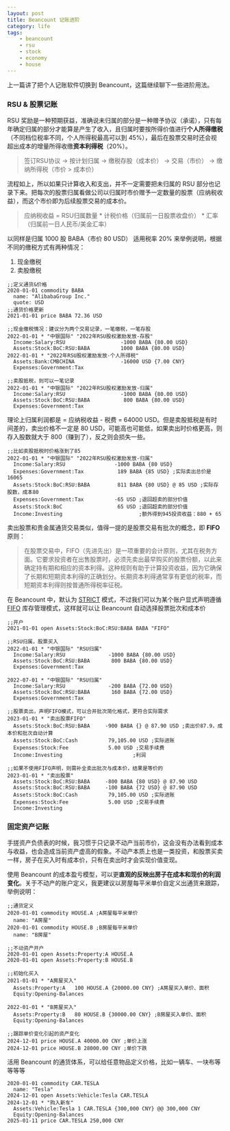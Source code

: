 ```yaml
---
layout: post
title: Beancount 记账进阶
category: life
tags:
    - beancount
    - rsu
    - stock
    - economy
    - house
---
```

上一篇讲了把个人记账软件切换到 Beancount，这篇继续聊下一些进阶用法。

### RSU & 股票记账
RSU 奖励是一种预期获益，准确说未归属的部分是一种赠予协议（承诺），只有每年确定归属的部分才能算是产生了收入，且归属时要按所得价值进行**个人所得缴税**（不同档位税率不同，个人所得税最高可以到 45%），最后在股票交易时还会视超出成本的增量所得收缴**资本利得税**（20%）。

> 签订RSU协议 -> 按计划归属 -> 缴税存股（成本价） -> 交易（市价） -> 缴纳所得税（市价 > 成本价）
>

流程如上，所以如果只计算收入和支出，并不一定需要把未归属的 RSU 部分也记录下来。把每次的股票归属看做公司以归属时市价赠予一定数量的股票（应纳税收益），而这个市价即为后续股票交易的成本价。

<!--more-->

> 应纳税收益 = RSU归属数量 * 计税价格（归属前一日股票收盘价） * 汇率（归属前一日人民币/美金汇率）
>

以同样是归属 1000 股 BABA（市价 80 USD） 适用税率 20% 来举例说明，根据不同的缴税方式有两种情况：

1. 现金缴税
2. 卖股缴税

```
;;定义通货&价格
2020-01-01 commodity BABA
  name: "AlibabaGroup Inc."
  quote: USD
;;通货价格更新
2021-01-01 price BABA 72.36 USD

;;现金缴税情况：建议分为两个交易记录，一笔缴税，一笔存股
2022-01-01 * "中银国际" "2022年RSU股权激励发放-存股"
  Income:Salary:RSU                  -1000 BABA {80.00 USD}
  Assets:Stock:BoC:RSU:BABA          1000 BABA {80.00 USD}
2022-01-01 * "2022年RSU股权激励发放-个人所得税"
  Assets:Bank:CMBCHINA               -16000 USD {7.00 CNY}
  Expenses:Government:Tax

;;卖股抵税，则可以一笔记录
2022-01-01 * "中银国际" "2022年RSU股权激励发放-归属"
  Income:Salary:RSU                  -1000 BABA {80.00 USD}
  Assets:Stock:BoC:RSU:BABA           800 BABA {80.00 USD}
  Expenses:Government:Tax
```

理论上归属利润都是 = 应纳税收益 - 税费 = 64000 USD。但是卖股抵税是有时间差的，卖出价格不一定是 80 USD，可能高也可能低，如果卖出时价格更高，则存入股数就大于 800（赚到了），反之则会损失一些。

```
;;比如卖股抵税时价格涨到了85
2022-01-01 * "中银国际" "2022年RSU股权激励发放-归属"
  Income:Salary:RSU                -1000 BABA {80 USD}
  Expenses:Government:Tax           189 BABA {85 USD} ;实际卖出总价是16065
  Assets:Stock:BoC:RSU:BABA         811 BABA {80 USD} @ 85 USD ;实际存股数，成本80
  Expenses:Government:Tax          -65 USD ;退回超卖的部分价值
  Assets:Stock:BoC                  65 USD ;退回超卖的部分价值
  Income:Investing                         ;额外得到945投资收益：880 + 65
```

卖出股票和贵金属通货交易类似，值得一提的是股票交易有批次的概念，即 **FIFO** 原则：

> 在股票交易中，FIFO（先进先出）是一项重要的会计原则，尤其在税务方面。它要求投资者在出售股票时，必须先卖出最早购买的股票份额，以此来确定持有期和相应的资本利得。这种规则有助于计算投资收益，因为它确保了长期和短期资本利得的正确划分。长期资本利得通常享有更低的税率，而短期资本利得则按普通所得税率征税。
>

在 Beancount 中，默认为 [STRICT](https://beancount.github.io/docs/how_inventories_work.html#strict-booking) 模式，不过我们可以为某个账户显式声明遵循 [FIFO](https://beancount.github.io/docs/how_inventories_work.html#per-account-booking-method) 库存管理模式，这样就可以让 Beancount 自动选择股票批次和成本价

```
;;开户
2021-01-01 open Assets:Stock:BoC:RSU:BABA BABA "FIFO"

;;RSU归属，股票买入
2022-01-01 * "中银国际" "RSU归属"
  Income:Salary:RSU              -1000 BABA {80.00 USD}
  Assets:Stock:BoC:RSU:BABA       800 BABA {80.00 USD}
  Expenses:Government:Tax

2022-07-01 * "中银国际" "RSU归属"
  Income:Salary:RSU              -200 BABA {72.00 USD}
  Assets:Stock:BoC:RSU:BABA       160 BABA {72.00 USD}
  Expenses:Government:Tax

;;股票卖出，声明FIFO模式，可以合并批次简化格式，更符合实际需求
2023-01-01 * "卖出股票FIFO"
  Assets:Stock:BoC:RSU:BABA     -900 BABA {} @ 87.90 USD ;卖出价87.9，成本价和批次自动计算
  Assets:Stock:BoC:Cash          79,105.00 USD ;实际进账
  Expenses:Stock:Fee             5.00 USD ;交易手续费
  Income:Investing                       ;利润

;;如果不使用FIFO声明，则需补全卖出批次与成本价，结果是等价的
2023-01-01 * "卖出股票"
  Assets:Stock:BoC:RSU:BABA     -800 BABA {80 USD} @ 87.90 USD
  Assets:Stock:BoC:RSU:BABA     -100 BABA {72 USD} @ 87.90 USD
  Assets:Stock:BoC:Cash          79,105.00 USD ;实际进账
  Expenses:Stock:Fee             5.00 USD ;交易手续费
  Income:Investing
```

### 固定资产记账
手搓资产负债表的时候，我习惯于只记录不动产当前市价，这会没有办法看到成本与收益，也会造成当前资产虚高的假象。不动产本质上也是一类投资，和股票买卖一样，房子在买入时有成本价，只有在卖出时才会实现价值变现。

使用 Beancount 的成本盈亏模型，可以更**直观的反映出房子在成本和现价的利润变化**。关于不动产的账户定义，我更建议以房屋每平米单价自定义出通货来跟踪，举例说明：

```
;;通货定义
2020-01-01 commodity HOUSE.A ;A房屋每平米单价
  name: "A房屋"
2020-01-01 commodity HOUSE.B ;B房屋每平米单价
  name: "B房屋"

;;不动资产开户
2020-01-01 open Assets:Property:A HOUSE.A
2020-01-01 open Assets:Property:B HOUSE.B

;;初始化买入
2021-01-01 * "A房屋买入"
  Assets:Property:A   100 HOUSE.A {20000.00 CNY} ;A房屋买入单价、面积
  Equity:Opening-Balances

2022-01-01 * "B房屋买入"
  Assets:Property:B   80 HOUSE.B {30000.00 CNY} ;B房屋买入单价、面积
  Equity:Opening-Balances

;;跟踪单价变化引起的资产变化
2024-12-01 price HOUSE.A 40000.00 CNY ;单价上涨
2024-12-01 price HOUSE.B 28000.00 CNY ;单价下跌
```

活用 Beancount 的通货体系，可以给任意物品定义价格，比如一辆车、一块布等等等等

```
2020-01-01 commodity CAR.TESLA
  name: "Tesla"
2024-12-01 open Assets:Vehicle:Tesla CAR.TESLA
2024-12-01 * "购入新车"
  Assets:Vehicle:Tesla 1 CAR.TESLA {300,000 CNY} @@ 300,000 CNY
  Equity:Opening-Balances
2025-01-11 price CAR.TESLA 250,000 CNY
```
